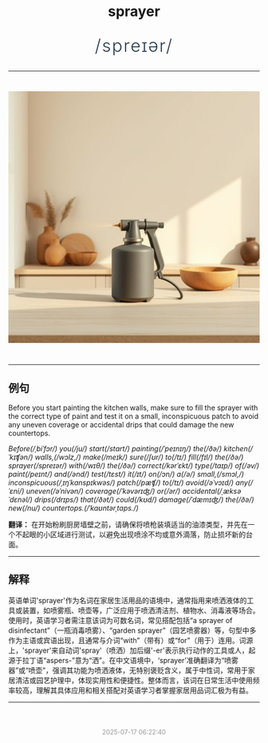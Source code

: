 <div align="center">

# sprayer

<div style="margin: 30px 0;">
<h1 style="font-size: 2.5em; font-weight: 300; letter-spacing: 2px; margin: 0; color: #2c3e50;">
/spreɪər/
</h1>
</div>

</div>

---

<div align="center" style="margin: 40px 0;">

![sprayer](images/sprayer.png)

</div>

---

## 例句

Before you start painting the kitchen walls, make sure to fill the sprayer with the correct type of paint and test it on a small, inconspicuous patch to avoid any uneven coverage or accidental drips that could damage the new countertops.

*Before(/ˌbiˈfɔr/) you(/ju/) start(/stɑrt/) painting(/ˈpeɪnɪŋ/) the(/ðə/) kitchen(/ˈkɪʧən/) walls,(/wɔlz,/) make(/meɪk/) sure(/ʃʊr/) to(/tɪ/) fill(/fɪl/) the(/ðə/) sprayer(/spreɪər/) with(/wɪθ/) the(/ðə/) correct(/kərˈɛkt/) type(/taɪp/) of(/əv/) paint(/peɪnt/) and(/ənd/) test(/tɛst/) it(/ɪt/) on(/ɔn/) a(/ə/) small,(/smɔl,/) inconspicuous(/ˌɪŋˈkɑnspɪkwəs/) patch(/pæʧ/) to(/tɪ/) avoid(/əˈvɔɪd/) any(/ˈɛni/) uneven(/əˈnivən/) coverage(/ˈkəvərɪʤ/) or(/ər/) accidental(/ˌæksəˈdɛnəl/) drips(/drɪps/) that(/ðət/) could(/kʊd/) damage(/ˈdæmɪʤ/) the(/ðə/) new(/nu/) countertops.(/ˈkaʊntərˌtɑps./)*

**翻译：** 在开始粉刷厨房墙壁之前，请确保将喷枪装填适当的油漆类型，并先在一个不起眼的小区域进行测试，以避免出现喷涂不均或意外滴落，防止损坏新的台面。

---

## 解释

英语单词'sprayer'作为名词在家居生活用品的语境中，通常指用来喷洒液体的工具或装置，如喷雾瓶、喷壶等，广泛应用于喷洒清洁剂、植物水、消毒液等场合。使用时，英语学习者需注意该词为可数名词，常见搭配包括“a sprayer of disinfectant”（一瓶消毒喷雾）、“garden sprayer”（园艺喷雾器）等，句型中多作为主语或宾语出现，且通常与介词“with”（带有）或“for”（用于）连用。词源上，'sprayer'来自动词'spray'（喷洒）加后缀'-er'表示执行动作的工具或人，起源于拉丁语“aspers-”意为“洒”。在中文语境中，‘sprayer’准确翻译为“喷雾器”或“喷壶”，强调其功能为喷洒液体，无特别褒贬含义，属于中性词，常用于家居清洁或园艺护理中，体现实用性和便捷性。整体而言，该词在日常生活中使用频率较高，理解其具体应用和相关搭配对英语学习者掌握家居用品词汇极为有益。


---

<div align="center" style="margin-top: 50px;">
<small style="color: #999; font-size: 0.9em;">2025-07-17 06:22:40</small>
</div>
